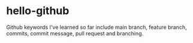 # hello-github
Github keywords I've learned so far include main branch, feature branch, commits, commit message, pull request and branching. 
